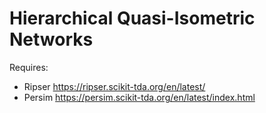 # Hierarchical Quasi-Isometric Networks

Requires:
- Ripser https://ripser.scikit-tda.org/en/latest/
- Persim https://persim.scikit-tda.org/en/latest/index.html
